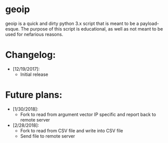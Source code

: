# geoip

geoip is a quick and dirty python 3.x script that is meant to be a payload-esque. The purpose of this script is educational, as well as not meant to be used for nefarious reasons. 


# Changelog:
- [12/19/2017]:
  - Initial release
  
# Future plans:
- [1/30/2018]:
  - Fork to read from argument vector IP specific and report back to remote server
- [2/28/2018]:
  - Fork to read from CSV file and write into CSV file
  - Send file to remote server
